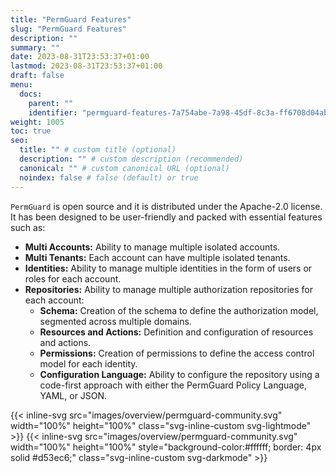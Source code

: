 ```yaml
---
title: "PermGuard Features"
slug: "PermGuard Features"
description: ""
summary: ""
date: 2023-08-31T23:53:37+01:00
lastmod: 2023-08-31T23:53:37+01:00
draft: false
menu:
  docs:
    parent: ""
    identifier: "permguard-features-7a754abe-7a98-45df-8c3a-ff6708d04abc"
weight: 1005
toc: true
seo:
  title: "" # custom title (optional)
  description: "" # custom description (recommended)
  canonical: "" # custom canonical URL (optional)
  noindex: false # false (default) or true
---
```

`PermGuard` is open source and it is distributed under the Apache-2.0 license.
It has been designed to be user-friendly and packed with essential features such as:

- **Multi Accounts:** Ability to manage multiple isolated accounts.
- **Multi Tenants:** Each account can have multiple isolated tenants.
- **Identities:** Ability to manage multiple identities in the form of users or roles for each account.
- **Repositories:** Ability to manage multiple authorization repositories for each account:
  - **Schema:** Creation of the schema to define the authorization model, segmented across multiple domains.
  - **Resources and Actions:** Definition and configuration of resources and actions.
  - **Permissions:** Creation of permissions to define the access control model for each identity.
  - **Configuration Language:** Ability to configure the repository using a code-first approach with either the PermGuard Policy Language, YAML, or JSON.

{{< inline-svg src="images/overview/permguard-community.svg" width="100%" height="100%" class="svg-inline-custom svg-lightmode" >}}
{{< inline-svg src="images/overview/permguard-community.svg" width="100%" height="100%" style="background-color:#ffffff; border: 4px solid #d53ec6;"  class="svg-inline-custom svg-darkmode" >}}
